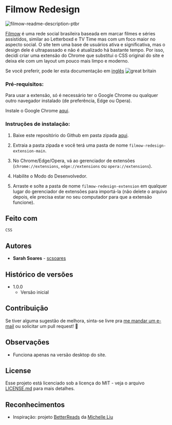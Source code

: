 # Filmow Redesign

![filmow-readme-description-ptbr](https://github.com/scsoares/filmow-redesign-extension/assets/121296372/99215b5f-7de2-4337-bcd3-e7780fd61b03)

[Filmow](http://filmow.com/) é uma rede social brasileira baseada em marcar filmes e séries assistidos, similar ao Letterboxd e TV Time mas com um foco maior no aspecto social. O site tem uma base de usuários ativa e significativa, mas o design dele é ultrapassado e não é atualizado há bastante tempo. Por isso, decidi criar uma extensão do Chrome que substitui o CSS original do site e deixa ele com um layout um pouco mais limpo e moderno.

Se você preferir, pode ler esta documentação em <a href="https://github.com/scsoares/filmow-redesign-extension/blob/master/README.md">inglês</a> ![great britain](https://raw.githubusercontent.com/stevenrskelton/flag-icon/master/png/16/country-4x3/gb.png)

### Pré-requisitos:

Para usar a extensão, só é necessário ter o Google Chrome ou qualquer outro navegador instalado (de preferência, Edge ou Opera).

Instale o Google Chrome [aqui](https://www.google.com/chrome/?brand=YTUH&gclid=CjwKCAjwm4ukBhAuEiwA0zQxk7nm0WqUTOwysM_j1qS-gkP8u2WvhSQBPqjOn5uNgyKhhk5T_-6f6BoCX6sQAvD_BwE&gclsrc=aw.ds).

### Instruções de instalação:

1. Baixe este repositório do Github em pasta zipada [aqui](https://github.com/scsoares/filmow-redesign-extension/archive/master.zip).

2. Extraia a pasta zipada e você terá uma pasta de nome `filmow-redesign-extension-main`.

3. No Chrome/Edge/Opera, vá ao gerenciador de extensões (`chrome://extensions`, `edge://extensions` ou `opera://extensions`).

4. Habilite o Modo do Desenvolvedor.

5. Arraste e solte a pasta de nome `filmow-redesign-extension` em qualquer lugar do gerenciador de extensões para importá-la (não delete o arquivo depois, ele precisa estar no seu computador para que a extensão funcione).

## Feito com

`CSS`

## Autores

- **Sarah Soares** - [scsoares](https://github.com/scsoares)

## Histórico de versões

- 1.0.0
  - Versão inicial

## Contribuição

Se tiver alguma sugestão de melhora, sinta-se livre pra [me mandar um e-mail](mailto:sasodsgn@gmail.com) ou solicitar um pull request! 🙂

## Observações

- Funciona apenas na versão desktop do site.

## License

Esse projeto está licenciado sob a licença do MIT - veja o arquivo [LICENSE.md](LICENSE.md) para mais detalhes.

## Reconhecimentos

- Inspiração: projeto [BetterReads](https://chrome.google.com/webstore/detail/modern-goodreads/ifbnfofjpbmnaennccominidogkogonm?hl=en&authuser=0) da [Michelle Liu](https://github.com/michellexliu)
